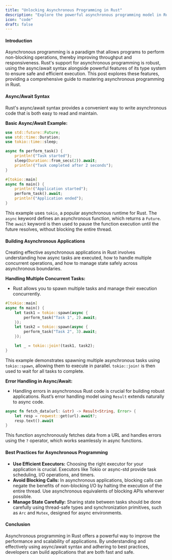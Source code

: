 ```yaml
---
title: "Unlocking Asynchronous Programming in Rust"
description: "Explore the powerful asynchronous programming model in Rust with this in-depth guide on the async/await syntax and best practices for building scalable asynchronous applications. Packed with technical insights, practical coding examples, and advanced techniques, this post is essential for Rust developers looking to enhance the responsiveness and performance of their applications."
icon: "code"
draft: false
---
```

#### Introduction

Asynchronous programming is a paradigm that allows programs to perform non-blocking operations, thereby improving throughput and responsiveness. Rust's support for asynchronous programming is robust, using the async/await syntax alongside powerful features of its type system to ensure safe and efficient execution. This post explores these features, providing a comprehensive guide to mastering asynchronous programming in Rust.

#### Async/Await Syntax

Rust's async/await syntax provides a convenient way to write asynchronous code that is both easy to read and maintain.

**Basic Async/Await Example:**
```rust
use std::future::Future;
use std::time::Duration;
use tokio::time::sleep;

async fn perform_task() {
    println!("Task started");
    sleep(Duration::from_secs(2)).await;
    println!("Task completed after 2 seconds");
}

#[tokio::main]
async fn main() {
    println!("Application started");
    perform_task().await;
    println!("Application ended");
}
```
This example uses `tokio`, a popular asynchronous runtime for Rust. The `async` keyword defines an asynchronous function, which returns a `Future`. The `await` keyword is then used to pause the function execution until the future resolves, without blocking the entire thread.

#### Building Asynchronous Applications

Creating effective asynchronous applications in Rust involves understanding how async tasks are executed, how to handle multiple concurrent operations, and how to manage state safely across asynchronous boundaries.

**Handling Multiple Concurrent Tasks:**
- Rust allows you to spawn multiple tasks and manage their execution concurrently.
```rust
#[tokio::main]
async fn main() {
    let task1 = tokio::spawn(async {
        perform_task("Task 1", 2).await;
    });
    let task2 = tokio::spawn(async {
        perform_task("Task 2", 3).await;
    });

    let _ = tokio::join!(task1, task2);
}
```
This example demonstrates spawning multiple asynchronous tasks using `tokio::spawn`, allowing them to execute in parallel. `tokio::join!` is then used to wait for all tasks to complete.

**Error Handling in Async/Await:**
- Handling errors in asynchronous Rust code is crucial for building robust applications. Rust’s error handling model using `Result` extends naturally to async code.
```rust
async fn fetch_data(url: &str) -> Result<String, Error> {
    let resp = reqwest::get(url).await?;
    resp.text().await
}
```
This function asynchronously fetches data from a URL and handles errors using the `?` operator, which works seamlessly in async functions.

#### Best Practices for Asynchronous Programming

- **Use Efficient Executors:** Choosing the right executor for your application is crucial. Executors like Tokio or async-std provide task scheduling, I/O operations, and timers.
- **Avoid Blocking Calls:** In asynchronous applications, blocking calls can negate the benefits of non-blocking I/O by halting the execution of the entire thread. Use asynchronous equivalents of blocking APIs wherever possible.
- **Manage State Carefully:** Sharing state between tasks should be done carefully using thread-safe types and synchronization primitives, such as `Arc` and `Mutex`, designed for async environments.

#### Conclusion

Asynchronous programming in Rust offers a powerful way to improve the performance and scalability of applications. By understanding and effectively using async/await syntax and adhering to best practices, developers can build applications that are both fast and safe.
